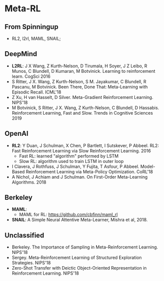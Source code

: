 # Meta-RL

## From Spinningup
- RL2, l2rl, MAML, SNAIL;

## DeepMind
- **L2RL**: J X Wang, Z Kurth-Nelson, D Tirumala, H Soyer, J Z Leibo, R Munos, C Blundell, D Kumaran, M Botvinick. Learning to reinforcement learn. CogSci 2016
- S Ritter, J X. Wang, Z Kurth-Nelson, S M. Jayakumar, C Blundell, R Pascanu, M Botvinick. Been There, Done That: Meta-Learning with Episodic Recall. ICML'18
- Z Xu, H van Hasselt, D Silver. Meta-Gradient Reinforcement Learning. NIPS'18
- M Botvinick, S Ritter, J X. Wang, Z Kurth-Nelson, C Blundell, D Hassabis. Reinforcement Learning, Fast and Slow. Trends in Cognitive Sciences 2019 

## OpenAI
- **RL2**: Y Duan, J Schulman, X Chen, P Bartlett, I Sutskever, P Abbeel. RL2: Fast Reinforcement Learning via Slow Reinforcement Learning. 2016
	- Fast RL: learned "algorithm" performed by LSTM
	- Slow RL: algorithm used to train LSTM in outer loop
- I Clavera, J Rothfuss, J Schulman, Y Fujita, T Asfour, P Abbeel. Model-Based Reinforcement Learning via Meta-Policy Optimization. CoRL'18
- A Nichol, J Achiam and J Schulman. On First-Order Meta-Learning Algorithms. 2018

## Berkeley
- **MAML**:
	- MAML for RL: https://github.com/cbfinn/maml_rl
- **SNAIL**: A Simple Neural Attentive Meta-Learner, Mishra et al, 2018.

## Unclassified
- Berkeley. The Importance of Sampling in Meta-Reinforcement Learning. NIPS'18
- Sergey. Meta-Reinforcement Learning of Structured Exploration Strategies. NIPS'18
- Zero-Shot Transfer with Deictic Object-Oriented Representation in Reinforcement Learning. NIPS'18
